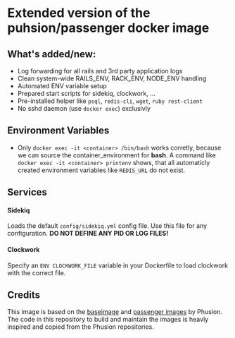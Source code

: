 # Extended version of the puhsion/passenger docker image

## What's added/new:

 * Log forwarding for all rails and 3rd party application logs
 * Clean system-wide RAILS_ENV, RACK_ENV, NODE_ENV handling
 * Automated ENV variable setup
 * Prepared start scripts for sidekiq, clockwork, ...
 * Pre-installed helper like `psql`, `redis-cli`, `wget`, `ruby rest-client`
 * No sshd daemon (use `docker exec`) exclusivly

## Environment Variables

 * Only `docker exec -it <container> /bin/bash` works corretly, because we can source the container_environment for __bash__. A command like `docker exec -it <container> printenv` shows, that all automaticly created environment variables like `REDIS_URL` do not exist.

## Services

#### Sidekiq

Loads the default `config/sidekiq.yml` config file. Use this file for any configuration.
__DO NOT DEFINE ANY PID OR LOG FILES!__

#### Clockwork

Specify an `ENV CLOCKWORK_FILE` variable in your Dockerfile to load clockwork with the correct file.

## Credits

This image is based on the [baseimage](https://github.com/phusion/baseimage-docker) and [passenger images](https://github.com/phusion/passenger-docker) by Phusion. The code in this repository to build and maintain the images is heavly inspired and copied from the Phusion repositories.
